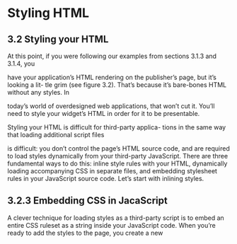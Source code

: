 # Styling HTML

## 3.2 Styling your HTML

At this point, if you were following our examples from sections 3.1.3 and 3.1.4, you

have your application’s HTML rendering on the publisher’s page, but it’s looking a lit-
tle grim (see figure 3.2). That’s because it’s bare-bones HTML without any styles. In

today’s world of overdesigned web applications, that
won’t cut it. You’ll need to style your widget’s HTML in
order for it to be presentable.

Styling your HTML is difficult for third-party applica-
tions in the same way that loading additional script files

is difficult: you don’t control the page’s HTML source
code, and are required to load styles dynamically from
your third-party JavaScript. There are three fundamental
ways to do this: inline style rules with your HTML,
dynamically loading accompanying CSS in separate files,
and embedding stylesheet rules in your JavaScript
source code. Let’s start with inlining styles.

## 3.2.3 Embedding CSS in JacaScript

A clever technique for loading styles as a third-party script is to embed an entire CSS
ruleset as a string inside your JavaScript code. When you’re ready to add the styles to
the page, you create a new <style> element, append the CSS string as a text node

inside, and then append the style element to the DOM. Because you can embed this

CSS string alongside your preexisting JavaScript code, you can sidestep loading a sepa-
rate CSS file, sparing your application an additional HTTP request.

To get a better sense of how this works, consider this simple CSS ruleset:
.stork-container {
width: 300px;
height: 300px;
}
.stork-container a {
text-decoration: none;
}
The goal is to take such a ruleset and convert it to a string that’s stored in a variable
somewhere in your JavaScript code. For example, these rules could be converted to
the following:
Stork.css = '.stork-container { width:300px; height:300px; }' +
'.stork-container { text-decoration: none; }';

Afterward, it’s just a matter of taking this string and injecting it as a style rule into the
page. We’ll get to that in a minute, but first, how do you actually convert a CSS file to a
JavaScript string like this?
CONVERTING CSS TO JAVASCRIPT STRINGS
You’ll need some kind of build tool that reads your CSS file, converts it to a JavaScript
string, and then embeds that string as a variable into your final, built JavaScript file.
This is probably not something you want to do during development; otherwise you’ll
have to rebuild your JavaScript every time you change a style rule. Embedding CSS is
thus a technique that’s best reserved for production use only.
Listing 3.5 shows a sample Python function that converts a CSS file to a JavaScript
string. It uses a clever CSS-parsing library for Python called cssutils (see http://
pypi.python.org/pypi/cssutils/). But like other server-side examples in this book, this
simple function could be written in any language.

**Listing 3.5 Python script for converting a CSS ruleset to a JavaScript string**

INJECTING CSS INTO THE DOM

After you have your CSS string in your code, next up is inserting it into the page (list-
ing 3.6). As we mentioned earlier, you’ll create a new <style> DOM element, append

the CSS string as a text node to it, and then append the style element to the page. This
style element can go anywhere in the page, so as you’ve done earlier, you’ll insert it
before a found script element.

And you’re done! The nice thing about embedding CSS this way is that you don’t need
a convoluted helper function to detect when the CSS is ready (polling the DOM for
style changes). You can execute your “ready” callback immediately after the CSS has
been injected; there’s no waiting.
The downside, in addition to having to incorporate a build step to convert your CSS
file to a JavaScript string, is that debugging your CSS is tougher than if you’d loaded CSS
separately. This is because most browser developer tools (Firebug, Chrome Dev Tools,
and so on) will consider your style rules as part of the parent page, instead of grouping
them under a file attributed to your domain. We don’t think this is a deal-breaker, but
it can be annoying.

At this point, you should know how to render your widget’s HTML on the pub-
lisher’s DOM, and style that HTML using one of the three techniques we just covered.

The Camera Stork widget should now be looking good;
it’s not bare-bones HTML, but a fully styled work of art
(see figure 3.3).
This example looks good, but that’s because it’s being
rendered on a blank test page without any other HTML
or CSS. If you were to deploy this on a fully-functioning
publisher’s website, there’s a good chance that a CSS rule
defined by the publisher might somehow conflict, and
make the whole thing look out of whack.
When it comes to rendering on somebody else’s DOM,
you can’t naively write HTML and CSS like you might for

your own self-contained web application. You’ve got to think carefully about how pre-
existing CSS and JavaScript code might affect your application. Let’s find out more.

---

#### From [[_html-css]]

[//begin]: # "Autogenerated link references for markdown compatibility"
[_html-css]: ../_html-css "3️⃣ HTML & CSS"
[//end]: # "Autogenerated link references"
